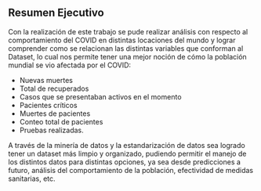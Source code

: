 ## Resumen Ejecutivo
Con la realización de este trabajo se pude realizar análisis con respecto 
al comportamiento del COVID en distintas locaciones del mundo y lograr 
comprender como se relacionan las distintas variables que conforman al
Dataset, lo cual nos permite tener una mejor noción de cómo la población 
mundial se vio afectada por el COVID: 
- Nuevas muertes
- Total de recuperados
- Casos que se presentaban activos en el momento
- Pacientes críticos
- Muertes de pacientes
- Conteo total de pacientes
- Pruebas realizadas.

A través de la minería de datos y la estandarización de datos sea logrado 
tener un dataset más limpio y organizado, pudiendo permitir el manejo de
los distintos datos para distintas opciones, ya sea desde predicciones a futuro,
análisis del comportamiento de la población, efectividad de medidas sanitarias, etc.
